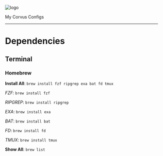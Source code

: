 ![logo](https://user-images.githubusercontent.com/7681962/112063008-bcf71d00-8b2e-11eb-88f3-45f640fac28a.png)

My Corvus Configs

-----

# Dependencies

## Terminal

### Homebrew

**Install All**: `brew install fzf ripgrep exa bat fd tmux`

_FZF_:      `brew install fzf`

_RIPGREP_:  `brew install ripgrep`

_EXA_:      `brew install exa`

_BAT_:      `brew install bat`

_FD_:       `brew install fd`

_TMUX_:     `brew install tmux`

**Show All**: `brew list`
